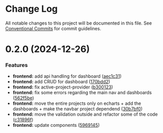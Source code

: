 # Change Log

All notable changes to this project will be documented in this file.
See [Conventional Commits](https://conventionalcommits.org) for commit guidelines.

# 0.2.0 (2024-12-26)


### Features

* **frontend:** add api handling for dashboard ([aec1c31](https://github.com/ImpulsiveLabs/Illustry-monorepo/commit/aec1c318b17b4e7db78870b32968d00f6ae86ec1))
* **frontend:** add CRUD for dashboard ([170bdd2](https://github.com/ImpulsiveLabs/Illustry-monorepo/commit/170bdd2f75209b06cfbb6638379f1210816bb1ec))
* **frontend:** fix active-project-provider ([b300123](https://github.com/ImpulsiveLabs/Illustry-monorepo/commit/b3001230b6ee795df28ee9e713f7fb839809aec1))
* **frontend:** fix some errors regarding the main nav and dashboards ([562f5be](https://github.com/ImpulsiveLabs/Illustry-monorepo/commit/562f5beb6d887c97f253dac2ae75fc2469242af3))
* **frontend:** move the entire projects only on echarts + add the dashboards + make the navbar project dependend ([30b7bf0](https://github.com/ImpulsiveLabs/Illustry-monorepo/commit/30b7bf04246eae0e5b336da0d63916f69fccab03))
* **frontend:** move the validation outside and refactor some of the code ([c31896f](https://github.com/ImpulsiveLabs/Illustry-monorepo/commit/c31896f44ec60e23977d6dbb138bf31d9f271d0e))
* **frontend:** update components ([5969145](https://github.com/ImpulsiveLabs/Illustry-monorepo/commit/59691454508d00e86ec84b688f3112f47cc8301e))
